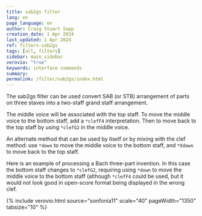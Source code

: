 ```yaml
---
title: sab2gs filter
lang: en
page_language: en
author: Craig Stuart Sapp
creation_date: 1 Apr 2024
last_updated: 1 Apr 2024
ref: filters-sab2gs
tags: [all, filters]
sidebar: main_sidebar
verovio: "true"
keywords: interface commands 
summary: 
permalink: /filter/sab2gs/index.html
---
```


The sab2gs filter can be used convert SAB (or STB) arrangement of parts on three
staves into a two-staff grand staff arrangement.

The middle voice will be associated with the top staff.  To move the middle
voice to the bottom staff, add a `*clefF4` interpretation.  Then to move
back to the top staff by using `*clefG2` in the middle voice.

An alternate method that can be used by itself or by mixing with the clef 
method: use `*down` to move the middle voice to the bottom staff, and `*Xdown`
to move back to the top staff.

Here is an example of processing a Bach three-part invention.  In this case
the bottom staff changes to `*clefG2`, requiring using `*down` to move the
middle voice to the bottom staff (although `*clefF4` could be used, but it
would not look good in open-score format being displayed in the wrong clef.

{% include verovio.html
	source="sonfonia11"
	scale="40"
	pageWidth="1350"
	tabsize="10"
%}

<script type="application/json" id="sinfonia11">
!!!COM: Bach, Johann Sebastian
!!!CDT: 1685/03/31-1750/07/28
!!!OTL: Sinfonia 11 in G minor
!!!SCA: BWV 797
**kern	**kern	**kern
*staff3	*staff2	*staff1
*I"	*I"	*I"
*clefF4	*clefG2	*clefG2
*k[b-e-]	*k[b-e-]	*k[b-e-]
*g:	*g:	*g:
*M3/8	*M3/8	*M3/8
*MM80	*MM80	*MM80
=1	=1	=1
4G	4.r	16r
.	.	16ddLL
.	.	16b-
.	.	16gJ
8E-	.	8ggJ
=2	=2	=2
4D	16r	4.ff
.	16aLL	.
.	16f	.
.	16dJ	.
8B-	[8ddJ	.
=3	=3	=3
4G	8.ddL]	4.ee-
.	16b-K	.
8A	[8ccJ	.
=4	=4	=4
16B-LL	8.ccL]	4.dd
16d	.	.
16B-	.	.
16GJ	16aK	.
[8gJ	8b-J	.
=5	=5	=5
8.gL]	[4.a	4cc
16enK	.	.
8f#XJ	.	8dd
=6	=6	=6
4g	16aLL]	8.b-L
.	16f#XJJ	.
.	[4g	.
.	.	16b-K
8c	.	8ee-J
=7	=7	=7
4d	4g]	8.aL
.	.	16b-K
8D	8f#X	8ccJ
!!LO:LB:g=original
=8	=8	=8
16GLL	4.g	4.b-
16D	.	.
16BB-	.	.
16GGJ	.	.
8GJ	.	.
=9	=9	=9
4.F	16r	[4bnm
.	16dLL	.
.	16Bn	.
*	*clefF4	*
.	16GJ	.
*	*clefG2	*
.	[8gJ	16bLL]
.	.	32aL
.	.	32bJJJ
=10	=10	=10
16E-LL	4.g]	8.ccL
16G	.	.
16E-	.	.
16CJ	.	16ddK
[8cJ	.	[8ee-J
=11	=11	=11
4c]	4f	16ee-LL]
.	.	16dd
.	.	16bn
.	.	16gJ
8Bn	8d	8ffJ
=12	=12	=12
[4.c	16r	[4.ee-
.	16gLL	.
.	16e-	.
.	16cJ	.
.	8b-J	.
=13	=13	=13
16cLL]	4.a	8.ee-L]
16c	.	.
16A	.	.
16FJ	.	16ddK
8e-J	.	[8ccJ
=14	=14	=14
8.dL	8.fL	16ccLL]
.	.	16ff
.	.	16dd
16gK	[8.b-J	16b-J
8e-J	.	8bb-J
!!LO:LB:g=original
=15	=15	=15
4f	4b-]	8.ddL
.	.	16ee-K
8F	8a	8ccJ
=16	=16	=16
16B-LL	4.b-	4.b-
16F	.	.
16D	.	.
16BB-J	.	.
8AJ	.	.
*	*clefF4	*
=17	=17	=17
4.G	16r	[4.bb-
.	16dLL	.
.	16B-	.
.	16GJ	.
.	8fJ	.
=18	=18	=18
8cL	[4.e-	16bb-]LL
.	.	16gg
8B-	.	16ee-
.	.	16ccJ
8cJ	.	8bb-J
=19	=19	=19
4.F	16e-LL]	[4.aa
.	16e-	.
.	16c	.
.	16AJ	.
.	8fJ	.
=20	=20	=20
8B-L	[4.d	16aaLL]
.	.	16ff
8A	.	16dd
.	.	16b-J
8B-J	.	8bb-J
=21	=21	=21
4.En	16dLL]	[4.gg
.	16d	.
.	16B-	.
.	16GJ	.
.	8enJ	.
!!LO:LB:g=original
=22	=22	=22
4.F	8c#XL	16ggLL]
.	.	16een
.	8A	16cc#X
.	.	16aJ
.	[8dJ	[8ffJ
=23	=23	=23
8GL	8dL]	16ffLL]
.	.	16dd
8A	8c#X	16b-
.	.	16gJ
8B-J	8dJ	[8eenJ
=24	=24	=24
[4.A	4c#Xm	16eeLL]
.	.	16g
.	.	16b-
.	.	16een
.	8d	16f
.	.	[16ddJJ
=25	=25	=25
4.A_	4en	16ddLL]
.	.	16cc#X
.	.	16een
.	.	16gg
.	8f	16dd
.	.	[16ffJJ
=26	=26	=26
4.A_	4g	16ffLL]
.	.	16een
.	.	16gg
.	.	16bb-
.	8f	16dd
.	.	[16aaJJ
=27	=27	=27
4.A_	4en	16aaLL]
.	.	16cc#X
.	.	16een
.	.	16gg
.	8d	16bn
.	.	[16ffJJ
=28	=28	=28
4.A]	4c#Xm	16ffLL]
.	.	16a
.	.	16cc#X
.	.	16een
.	8Bn	16g#X
.	.	16ddJJ
!!LO:LB:g=original
=29	=29	=29
8.AL	[4.A	16cc#XLL
.	.	16een
.	.	16cc#
16GL	.	16aJ
16F	.	8ggnJ
16EnJJ	.	.
=30	=30	=30
4D	16ALL]	4.ff
*	*clefG2	*
.	16a	.
.	16f	.
.	16dJ	.
8BB-	[8ddJ	.
=31	=31	=31
4GG	8.ddL]	4.ee-
.	16b-K	.
8AA	[8ccJ	.
=32	=32	=32
16BB-LL	8.ccL]	[4.dd
16D	.	.
16BB-	.	.
16GGJ	16aK	.
8GJ	8b-J	.
=33	=33	=33
8.EnL	4g	16ddLL]
.	.	16cc#X
.	.	16een
16enK	.	16ggJ
8dJ	[8f	8bb-J
=34	=34	=34
4c#X	16fLL]	8.aaL
.	16en	.
.	16c#X	.
.	16AJ	16eenK
8d	8dJ	8ffJ
=35	=35	=35
8B-L	8.fL	8.ddL
8G	.	.
.	16gK	16eenK
8AJ	8enJ	8cc#XJ
!!LO:LB:g=original
=36	=36	=36
16DLL	4d	4dd
16DD	.	.
16FF	.	.
16AA	.	.
16D	8r	8ff
16CnJJ	.	.
=37	=37	=37
16BBnLL	8r	[4.ff
16GG	.	.
16BB	16r	.
16D	16ddKL	.
16G	8bnJ	.
16FJJ	.	.
=38	=38	=38
16E-LL	8.gL	8.ffL]
16C	.	.
16E-	.	.
16G	16bnK	16ddK
16c	8ccJ	8ee-J
16B-JJ	.	.
=39	=39	=39
16ALL	[4.cc	[4.ee-
16F	.	.
16A	.	.
16c	.	.
16f	.	.
16e-JJ	.	.
*clefG2	*	*
=40	=40	=40
16dLL	8.ccL]	8.ee-L]
16B-	.	.
16d	.	.
16f	16aK	16ccK
16b-	[8b-J	[8ddJ
16aJJ	.	.
=41	=41	=41
4.g	8.b-L]	16ddLL]
.	.	16bb-
.	.	16gg
*	*down	*
.	16b-K	16ee-J
.	[8ee-J	[8cccJ
=42	=42	=42
4.f	8.ee-L]	16cccLL]
.	.	16aa
.	.	16ff
.	16aK	16ddJ
.	[8ddJ	[8bb-J
!!LO:LB:g=original
=43	=43	=43
4.e-	8.ddL]	16bb-LL]
.	.	16gg
.	.	16ee-
.	16gK	16ccJ
.	[8ccJ	8aaJ
=44	=44	=44
4.d	16ccLL]	4ff#X
.	16f#X	.
.	16a	.
.	16ccJ	.
.	[8b-J	8gg
=45	=45	=45
4.c	16b-LL]	8.ee-L
.	16e-	.
.	16g	.
.	16b-J	16ddK
.	[8a-XJ	8ccJ
=46	=46	=46
8.B-L	16a-LL]	8.ddL
.	16f#XJJ	.
.	[4g	.
16dK	.	16b-L
8cJ	.	16a
.	.	16ccJJ
=47	=47	=47
8.dL	4g]	16b-LL
.	.	16dd
.	.	16cc
16cK	.	16ee-
8dJ	8f#X	16dd
.	.	16aaJJ
*clefF4	*	*
*	*Xdown	*
=48	=48	=48
16GLL	4.g	[4.b-
!	!	!
16D	.	.
16BB-	.	.
16GGJ	.	.
8FJ	.	.
=49	=49	=49
[4.E-	8cL	16b-LL]
.	.	16g
*	*clefF4	*
.	8B-	16e-
.	.	16cJ
.	8cJ	8b-J
*	*clefG2	*
!!LO:LB:g=original
=50	=50	=50
16E-LL]	4.f	[4.a
16C	.	.
16AA	.	.
16FFJ	.	.
8FJ	.	.
=51	=51	=51
[4.D	8B-L	16aLL]
.	.	16f
*	*clefF4	*
.	8A	16d
.	.	16B-J
.	8B-J	8a-XJ
*	*clefG2	*
=52	=52	=52
16DLL]	[4.e-	[4.g
16BB-	.	.
16GG	.	.
16EE-	.	.
16GG	.	.
16BB-JJ	.	.
=53	=53	=53
4.C	4.e-]	16gLL]
.	.	16b-
.	.	16an
.	.	16cc
.	.	16f#X
.	.	[16aJJ
=54	=54	=54
4.BB-	4.d	16aLL]
.	.	16a
.	.	16g
.	.	16b-
.	.	16en
.	.	[16gJJ
=55	=55	=55
8.AAL	4c	16gLL]
.	.	16g
.	.	16f#X
16FF#XK	.	16aJ
8GGJ	8r	[8ccJ
=56	=56	=56
8.FF#XL	4.r	16ccLL]
.	.	16b-
.	.	16a
16AAK	.	16ccJ
8CJ	.	[8ee-J
*	*clefF4	*
!!LO:LB:g=original
=57	=57	=57
8DD	8r	16ee-LL]
.	.	16dd
[4D	8DL	16cc
.	.	16b-
.	8EnJ	16a
.	.	16gJJ
=58	=58	=58
4.D_	4F#X	16ccLL
.	.	16b-
.	.	16a
.	.	16g
.	8G	16f#X
.	.	16enJJ
=59	=59	=59
4.D_	4A	16dLL
.	.	16f#X
.	.	16a
.	.	16cc
.	8B-	16g
.	.	[16b-JJ
=60	=60	=60
4.D_	4c	16b-LL]
.	.	16a
.	.	16cc
.	.	16ee-
.	8B-	16g
.	.	[16ddJJ
=61	=61	=61
4.D_	4A	16ddLL]
.	.	16f#X
.	.	16a
.	.	16cc
.	8G	16en
.	.	[16b-JJ
=62	=62	=62
4.D]	4F#X	16b-LL]
.	.	16d
.	.	16f#X
.	.	16a
.	8En	16c#X
.	.	16gJJ
=63	=63	=63
16r	16r	[4f#X
*Xtuplet	*	*
!LO:N:vis=4.	!	!
[16%5D	16DLL	.
.	16F#X	.
.	16AJ	.
*	*clefG2	*
.	[8dJ	16f#LL]
.	.	16f#JJ
!!LO:LB:g=original
=64	=64	=64
8.DL]	8d]	16aLL
.	.	16ccJJ
.	8rA	[4ee-
16cL	.	.
16B-	8r	.
16AJJ	.	.
=65	=65	=65
4G	4.r	16ee-LL]
.	.	16dd
.	.	16b-
.	.	16gJ
8E-	.	8ggJ
=66	=66	=66
4D	16r	4.ff
.	16aLL	.
.	16f	.
.	16dJ	.
8B-	[8ddJ	.
=67	=67	=67
4G	8.ddL]	4.ee-
.	16b-K	.
8A	[8ccJ	.
=68	=68	=68
16B-LL	8.ccL]	4.dd
16d	.	.
16B-	.	.
16GJ	16aK	.
[8gJ	8b-J	.
=69	=69	=69
8.gL]	[4.a	4cc
16enK	.	.
8f#XJ	.	8dd
=70	=70	=70
4g	16aLL]	8.b-L
.	16f#XJJ	.
.	[4g	.
.	.	16b-K
8c	.	8ee-J
=71	=71	=71
4d	4g]	8.b-L
.	.	16ccK
8D	8f#X	8aJ
=72	=72	=72
4.GG;	4.g;	4.g;
==	==	==
*-	*-	*-
!!!system-decoration: [(s1,s2,s3)]
</script>



